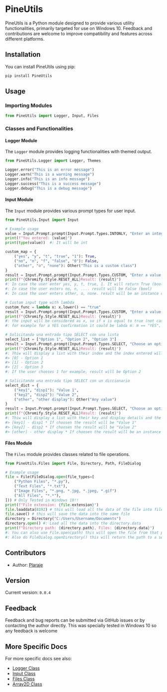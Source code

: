 # PineUtils

PineUtils is a Python module designed to provide various utility functionalities, primarily targeted for use on Windows 10. Feedback and contributions are welcome to improve compatibility and features across different platforms.

## Installation

You can install PineUtils using pip:

```bash
pip install PineUtils
```

## Usage

### Importing Modules

```python
from PineUtils import Logger, Input, Files
```

### Classes and Functionalities

#### Logger Module

The `Logger` module provides logging functionalities with themed output.

```python
from PineUtils.Logger import Logger, Themes

Logger.error("This is an error message")
Logger.warn("This is a warning message")
Logger.info("This is an info message")
Logger.success("This is a success message")
Logger.debug("This is a debug message")
```

#### Input Module

The `Input` module provides various prompt types for user input.

```python
from PineUtils.Input import Input

# Example usage
value = Input.Prompt.prompt(Input.Prompt.Types.INTONLY, "Enter an integer:")
print(f"You entered: {value}")
print(type(value))  #: It will be int

custom_map = {
    ("yes", "y", "t", "true", "1"): True,
    ("no", "n", "f", "false", "0"): False,
    ("other", "o", "none"): Other("This is a custom class")
}
result = Input.Prompt.prompt(Input.Prompt.Types.CUSTOM, "Enter a value:", custom_display="yes/no/other", custom_map=custom_map)
print(f"{Chromify.Style.RESET_ALL}Result: {result}")
#: In case the user enter yes, y, t, true, 1. It will return True (bool)
#: In case the user enters no, n, .... result will be False (bool)
#: In case the user enters other, o, none. result will be an instance of the class Other

# Custom input type with lambda
custom_func = lambda x: x.lower() == "true"
result = Input.Prompt.prompt(Input.Prompt.Types.CUSTOM, "Enter a value:", custom_display="true/false", custom_func=custom_func)
print(f"{Chromify.Style.RESET_ALL}Result: {result}")
#: the input will be considered as x, so if x is equal to true (not case sensitive) the result will be True else it will be False
#: for example for a YES confirmation it could be labda m: m == "YES", so the input have to be exactly "YES" case sensitive.

# Solicitando una entrada tipo SELECT con una lista
select_list = ["Option 1", "Option 2", "Option 3"]
result = Input.Prompt.prompt(Input.Prompt.Types.SELECT, "Choose an option:", select_list=select_list)
print(f"{Chromify.Style.RESET_ALL}Result: {result}")
#: Thiw will display a list with their index and the index entered will be the option choosed, in this case:
#> [0] - Option 1
#> [1] - Option 2
#> [2] - Option 3
#: If the user chooses 1 for example, result will be Option 2

# Solicitando una entrada tipo SELECT con un diccionario
select_dict = {
    ("key1", "disp1"): "Value 1",
    ("key2", "disp2"): "Value 2",
    ("other", "other display"): Other("Any value")
}
result = Input.Prompt.prompt(Input.Prompt.Types.SELECT, "Choose an option:", select_list=select_dict)
print(f"{Chromify.Style.RESET_ALL}Result: {result}")
#: Thiw will display a list with their key and display details and the key entered will be then the value
#> [key1] - disp1 * If choosen the result will be "Value 1"
#> [key2] - disp2 * If choosen the result will be "Value 2"
#> [other] - other display * If choosen the result will be an instance of Other()

```

#### Files Module

The `Files` module provides classes related to file operations.

```python
from PineUtils.Files import File, Directory, Path, FileDialog

# Example usage
file = File(FileDialog.open(file_types=[
    ("Python Files", "*.py"),
    ("Text Files", "*.txt"),
    ("Image Files", "*.png, *.jpg, *.jpeg, *.gif")
    ("All Files", "*.*"),
])) # Only Tested in Windows 10!!
print(f"File extension: {file.extension}")
file.loaddata(8192) # this will load all the data of the file into file.bytes[] divided in chunks of 8192 bytes
file.save() # this will save the data into the same file
directory = Directory("C:/Users/Username/Documents")
directory.open() #: Load all the data into the directory.data
print(f"Directory path: {directory.path}, Files: {directory.data}")
#: You can also use File.open(path) this will open the file from that path loading all the data
#: Also do FileDialog.openDirectory() this will return the path to a selected folder (in string)
```

## Contributors

- Author: [Plaraje](mailto:plaraje@proton.me)

## Version

Current version: `0.0.4`

## Feedback

Feedback and bug reports can be submitted via GitHub issues or by contacting the author directly.
This was specially tested in Windows 10 so any feedback is welcome

## More Specific Docs

For more specific docs see also:
- [Logger Class](Logger.md)
- [Input Class](Input.md)
- [Files Class](Files.md)
- [Array2D Class](Array2D.md)